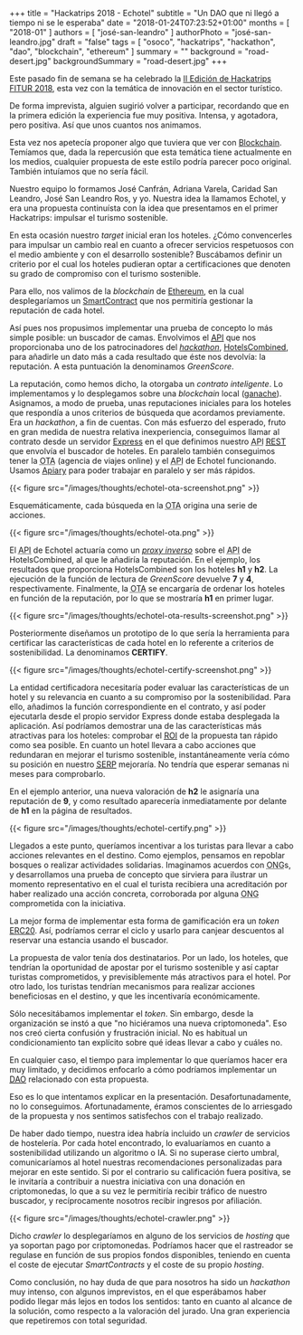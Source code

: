 +++
title = "Hackatrips 2018 - Echotel"
subtitle = "Un DAO que ni llegó a tiempo ni se le esperaba"
date = "2018-01-24T07:23:52+01:00"
months = [ "2018-01" ]
authors = [ "josé-san-leandro" ]
authorPhoto = "josé-san-leandro.jpg"
draft = "false"
tags = [ "osoco", "hackatrips", "hackathon", "dao", "blockchain", "ethereum" ]
summary = ""
background = "road-desert.jpg"
backgroundSummary = "road-desert.jpg"
+++

Este pasado fin de semana se ha celebrado la [II Edición de Hackatrips FITUR 2018](http://www.hackatrips.com), esta vez con la temática de innovación en el sector turístico.

De forma imprevista, alguien sugirió volver a participar, recordando que en la primera edición la experiencia fue muy positiva. Intensa, y agotadora, pero positiva.
Así que unos cuantos nos animamos.

Esta vez nos apetecía proponer algo que tuviera que ver con [Blockchain](https://en.wikipedia.org/wiki/Blockchain). Temíamos que, dada la repercusión que esta temática tiene actualmente en los medios, cualquier propuesta de este estilo podría parecer poco original.
También intuíamos que no sería fácil.

Nuestro equipo lo formamos José Canfrán, Adriana Varela, Caridad San Leandro, José San Leandro Ros, y yo. Nuestra idea la llamamos Echotel, y era una propuesta continuísta con la idea que presentamos en el primer Hackatrips: impulsar el turismo sostenible.

En esta ocasión nuestro *target* inicial eran los hoteles. &iquest;Cómo convencerles para impulsar un cambio real en cuanto a ofrecer servicios respetuosos con el medio ambiente y con el desarrollo sostenible?
Buscábamos definir un criterio por el cual los hoteles pudieran optar a certificaciones que denoten su grado de compromiso con el turismo sostenible.

Para ello, nos valimos de la *blockchain* de [Ethereum](https://en.wikipedia.org/wiki/Ethereum), en la cual desplegaríamos un [SmartContract](https://en.wikipedia.org/wiki/Smart_contract) que nos permitiría gestionar la reputación de cada hotel.

Así pues nos propusimos implementar una prueba de concepto lo más simple posible: un buscador de camas. Envolvimos el <abbr title="Application Programming Interface">[API](https://en.wikipedia.org/wiki/Application_programming_interface)</abbr> que nos proporcionaba uno de los patrocinadores del *[hackathon](https://en.wikipedia.org/wiki/Hackathon)*, [HotelsCombined](https://www.hotelscombined.es), para añadirle un dato más a cada resultado que éste nos devolvía: la reputación. A esta puntuación la denominamos *GreenScore*.

La reputación, como hemos dicho, la otorgaba un *contrato inteligente*. Lo implementamos y lo desplegamos sobre una *blockchain* local ([ganache](https://github.com/trufflesuite/ganache)). Asignamos, a modo de prueba, unas reputaciones iniciales para los hoteles que respondía a unos criterios de búsqueda que acordamos previamente. Era un *hackathon*, a fin de cuentas. Con más esfuerzo del esperado, fruto en gran medida de nuestra relativa inexperiencia, conseguimos llamar al contrato desde un servidor [Express](https://expressjs.com) en el que definimos nuestro <abbr title="Application Programming Interface">API</abbr> <abbr title="Representational State Transfer">[REST](https://en.wikipedia.org/wiki/Representational_state_transfer)</abbr> que envolvía el buscador de hoteles. En paralelo también conseguimos tener la <abbr title="Online Travel Agency">OTA</abbr> (agencia de viajes online) y el <abbr title="Application Programming Interface">API</abbr> de Echotel funcionando. Usamos [Apiary](https://apiary.io) para poder trabajar en paralelo y ser más rápidos.

{{< figure src="/images/thoughts/echotel-ota-screenshot.png" >}}

Esquemáticamente, cada búsqueda en la <abbr title="Online Travel Agency">OTA</abbr> origina una serie de acciones.

{{< figure src="/images/thoughts/echotel-ota.png" >}}

El <abbr title="Application Programming Interface">API</abbr> de Echotel actuaría como un *[proxy inverso](https://en.wikipedia.org/wiki/Reverse_proxy)* sobre el <abbr title="Application Programming Interface">API</abbr> de HotelsCombined, al que le añadiría la reputación. En el ejemplo, los resultados que proporciona HotelsCombined son los hoteles **h1** y **h2**. La ejecución de la función de lectura de *GreenScore* devuelve **7** y **4**, respectivamente. Finalmente, la <abbr title="Online Travel Agency">OTA</abbr> se encargaría de ordenar los hoteles en función de la reputación, por lo que se mostraría **h1** en primer lugar.

{{< figure src="/images/thoughts/echotel-ota-results-screenshot.png" >}}

Posteriormente diseñamos un prototipo de lo que sería la herramienta para certificar las características de cada hotel en lo referente a criterios de sostenibilidad. La denominamos **CERTIFY**.

{{< figure src="/images/thoughts/echotel-certify-screenshot.png" >}}

La entidad certificadora necesitaría poder evaluar las características de un hotel y su relevancia en cuanto a su compromiso por la sostenibilidad. Para ello, añadimos la función correspondiente en el contrato, y así poder ejecutarla desde el propio servidor Express donde estaba desplegada la aplicación. Así podríamos demostrar una de las características más atractivas para los hoteles: comprobar el <abbr title="Return on Investment">[ROI](https://en.wikipedia.org/wiki/Return_on_investment)</abbr> de la propuesta tan rápido como sea posible. En cuanto un hotel llevara a cabo acciones que redundaran en mejorar el turismo sostenible, instantáneamente vería cómo su posición en nuestro <abbr title="Search Engine Results Page">[SERP](https://en.wikipedia.org/wiki/Search_engine_results_page)</abbr> mejoraría. No tendría que esperar semanas ni meses para comprobarlo.

En el ejemplo anterior, una nueva valoración de **h2** le asignaría una reputación de **9**, y como resultado aparecería inmediatamente por delante de **h1** en la página de resultados.

{{< figure src="/images/thoughts/echotel-certify.png" >}}

Llegados a este punto, queríamos incentivar a los turistas para llevar a cabo acciones relevantes en el destino. Como ejemplos, pensamos en repoblar bosques o realizar actividades solidarias. Imaginamos acuerdos con <abbr title="Organizaciones no gubernamentales">ONG</abbr>s, y desarrollamos una prueba de concepto que sirviera para ilustrar un momento representativo en el cual el turista recibiera una acreditación por haber realizado una acción concreta, corroborada por alguna <abbr title="Organizaciones no gubernamentales">ONG</abbr> comprometida con la iniciativa.

La mejor forma de implementar esta forma de gamificación era un *token* [ERC20](https://en.wikipedia.org/wiki/ERC20). Así, podríamos cerrar el ciclo y usarlo para canjear descuentos al reservar una estancia usando el buscador.

La propuesta de valor tenía dos destinatarios. Por un lado, los hoteles, que tendrían la oportunidad de apostar por el turismo sostenible y así captar turistas comprometidos, y previsiblemente más atractivos para el hotel. Por otro lado, los turistas tendrían mecanismos para realizar acciones beneficiosas en el destino, y que les incentivaría económicamente.

Sólo necesitábamos implementar el *token*. Sin embargo, desde la organización se instó a que "no hiciéramos una nueva criptomoneda". Eso nos creó cierta confusión y frustración inicial. No es habitual un condicionamiento tan explícito sobre qué ideas llevar a cabo y cuáles no.

En cualquier caso, el tiempo para implementar lo que queríamos hacer era muy limitado, y decidimos enfocarlo a cómo podríamos implementar un <abbr title="Decentralized Autonomous Organization">[DAO](https://en.wikipedia.org/wiki/Decentralized_autonomous_organization)</abbr> relacionado con esta propuesta.

Eso es lo que intentamos explicar en la presentación. Desafortunadamente, no lo conseguimos. Afortunadamente, éramos conscientes de lo arriesgado de la propuesta y nos sentimos satisfechos con el trabajo realizado.

De haber dado tiempo, nuestra idea habría incluido un *crawler* de servicios de hostelería. Por cada hotel encontrado, lo evaluaríamos en cuanto a sostenibilidad utilizando un algoritmo o IA. Si no superase cierto umbral, comunicaríamos al hotel nuestras recomendaciones personalizadas para mejorar en este sentido. Si por el contrario su calificación fuera positiva, se le invitaría a contribuir a nuestra iniciativa con una donación en criptomonedas, lo que a su vez le permitiría recibir tráfico de nuestro buscador, y recíprocamente nosotros recibir ingresos por afiliación.

{{< figure src="/images/thoughts/echotel-crawler.png" >}}

Dicho *crawler* lo desplegaríamos en alguno de los servicios de *hosting* que ya soportan pago por criptomonedas. Podríamos hacer que el rastreador se regulase en función de sus propios fondos disponibles, teniendo en cuenta el coste de ejecutar *SmartContracts* y el coste de su propio *hosting*.

Como conclusión, no hay duda de que para nosotros ha sido un *hackathon* muy intenso, con algunos imprevistos, en el que esperábamos haber podido llegar más lejos en todos los sentidos: tanto en cuanto al alcance de la solución, como respecto a la valoración del jurado. Una gran experiencia que repetiremos con total seguridad.
